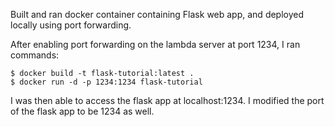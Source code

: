 Built and ran docker container containing Flask web app, and deployed locally using port forwarding.

After enabling port forwarding on the lambda server at port 1234, I ran commands:
```
$ docker build -t flask-tutorial:latest .
$ docker run -d -p 1234:1234 flask-tutorial
```

I was then able to access the flask app at localhost:1234. I modified the port of the flask app to be 1234 as well.
